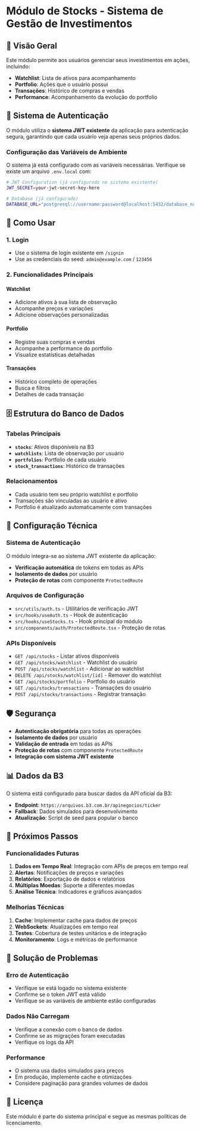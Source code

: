 # Módulo de Stocks - Sistema de Gestão de Investimentos

## 🎯 Visão Geral

Este módulo permite aos usuários gerenciar seus investimentos em ações, incluindo:
- **Watchlist**: Lista de ativos para acompanhamento
- **Portfolio**: Ações que o usuário possui
- **Transações**: Histórico de compras e vendas
- **Performance**: Acompanhamento da evolução do portfolio

## 🔐 Sistema de Autenticação

O módulo utiliza o **sistema JWT existente** da aplicação para autenticação segura, garantindo que cada usuário veja apenas seus próprios dados.

### Configuração das Variáveis de Ambiente

O sistema já está configurado com as variáveis necessárias. Verifique se existe um arquivo `.env.local` com:

```bash
# JWT Configuration (já configurado no sistema existente)
JWT_SECRET=your-jwt-secret-key-here

# Database (já configurado)
DATABASE_URL="postgresql://username:password@localhost:5432/database_name"
```

## 🚀 Como Usar

### 1. Login
- Use o sistema de login existente em `/signin`
- Use as credenciais do seed: `admin@example.com` / `123456`

### 2. Funcionalidades Principais

#### Watchlist
- Adicione ativos à sua lista de observação
- Acompanhe preços e variações
- Adicione observações personalizadas

#### Portfolio
- Registre suas compras e vendas
- Acompanhe a performance do portfolio
- Visualize estatísticas detalhadas

#### Transações
- Histórico completo de operações
- Busca e filtros
- Detalhes de cada transação

## 🗄️ Estrutura do Banco de Dados

### Tabelas Principais

- **`stocks`**: Ativos disponíveis na B3
- **`watchlists`**: Lista de observação por usuário
- **`portfolios`**: Portfolio de cada usuário
- **`stock_transactions`**: Histórico de transações

### Relacionamentos

- Cada usuário tem seu próprio watchlist e portfolio
- Transações são vinculadas ao usuário e ativo
- Portfolio é atualizado automaticamente com transações

## 🔧 Configuração Técnica

### Sistema de Autenticação

O módulo integra-se ao sistema JWT existente da aplicação:
- **Verificação automática** de tokens em todas as APIs
- **Isolamento de dados** por usuário
- **Proteção de rotas** com componente `ProtectedRoute`

### Arquivos de Configuração

- `src/utils/auth.ts` - Utilitários de verificação JWT
- `src/hooks/useAuth.ts` - Hook de autenticação
- `src/hooks/useStocks.ts` - Hook principal do módulo
- `src/components/auth/ProtectedRoute.tsx` - Proteção de rotas

### APIs Disponíveis

- `GET /api/stocks` - Listar ativos disponíveis
- `GET /api/stocks/watchlist` - Watchlist do usuário
- `POST /api/stocks/watchlist` - Adicionar ao watchlist
- `DELETE /api/stocks/watchlist/[id]` - Remover do watchlist
- `GET /api/stocks/portfolio` - Portfolio do usuário
- `GET /api/stocks/transactions` - Transações do usuário
- `POST /api/stocks/transactions` - Registrar transação

## 🛡️ Segurança

- **Autenticação obrigatória** para todas as operações
- **Isolamento de dados** por usuário
- **Validação de entrada** em todas as APIs
- **Proteção de rotas** com componente `ProtectedRoute`
- **Integração com sistema JWT existente**

## 📊 Dados da B3

O sistema está configurado para buscar dados da API oficial da B3:
- **Endpoint**: `https://arquivos.b3.com.br/apinegocios/ticker`
- **Fallback**: Dados simulados para desenvolvimento
- **Atualização**: Script de seed para popular o banco

## 🚀 Próximos Passos

### Funcionalidades Futuras

1. **Dados em Tempo Real**: Integração com APIs de preços em tempo real
2. **Alertas**: Notificações de preços e variações
3. **Relatórios**: Exportação de dados e relatórios
4. **Múltiplas Moedas**: Suporte a diferentes moedas
5. **Análise Técnica**: Indicadores e gráficos avançados

### Melhorias Técnicas

1. **Cache**: Implementar cache para dados de preços
2. **WebSockets**: Atualizações em tempo real
3. **Testes**: Cobertura de testes unitários e de integração
4. **Monitoramento**: Logs e métricas de performance

## 🐛 Solução de Problemas

### Erro de Autenticação
- Verifique se está logado no sistema existente
- Confirme se o token JWT está válido
- Verifique se as variáveis de ambiente estão configuradas

### Dados Não Carregam
- Verifique a conexão com o banco de dados
- Confirme se as migrações foram executadas
- Verifique os logs da API

### Performance
- O sistema usa dados simulados para preços
- Em produção, implemente cache e otimizações
- Considere paginação para grandes volumes de dados

## 📝 Licença

Este módulo é parte do sistema principal e segue as mesmas políticas de licenciamento. 